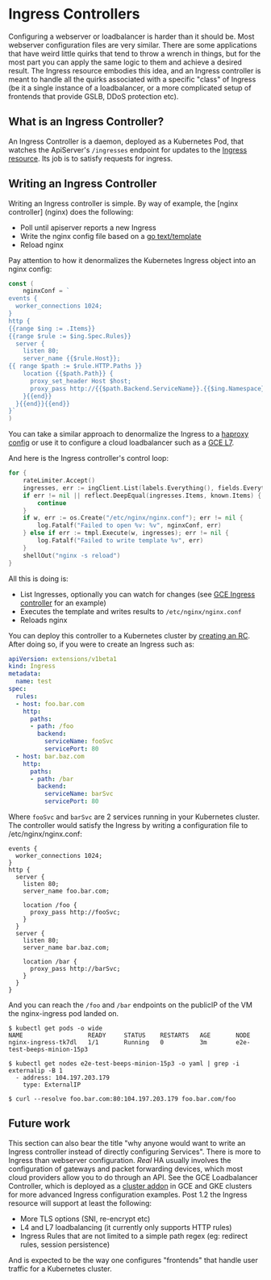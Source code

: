 # Ingress Controllers

Configuring a webserver or loadbalancer is harder than it should be. Most webserver configuration files are very similar. There are some applications that have weird little quirks that tend to throw a wrench in things, but for the most part you can apply the same logic to them and achieve a desired result. The Ingress resource embodies this idea, and an Ingress controller is meant to handle all the quirks associated with a specific "class" of Ingress (be it a single instance of a loadbalancer, or a more complicated setup of frontends that provide GSLB, DDoS protection etc).

## What is an Ingress Controller?

An Ingress Controller is a daemon, deployed as a Kubernetes Pod, that watches the ApiServer's `/ingresses` endpoint for updates to the [Ingress resource](https://github.com/kubernetes/kubernetes/blob/master/docs/user-guide/ingress.md). Its job is to satisfy requests for ingress.

## Writing an Ingress Controller

Writing an Ingress controller is simple. By way of example, the [nginx controller] (nginx) does the following:
* Poll until apiserver reports a new Ingress
* Write the nginx config file based on a [go text/template](https://golang.org/pkg/text/template/)
* Reload nginx

Pay attention to how it denormalizes the Kubernetes Ingress object into an nginx config:
```go
const (
	nginxConf = `
events {
  worker_connections 1024;
}
http {
{{range $ing := .Items}}
{{range $rule := $ing.Spec.Rules}}
  server {
    listen 80;
    server_name {{$rule.Host}};
{{ range $path := $rule.HTTP.Paths }}
    location {{$path.Path}} {
      proxy_set_header Host $host;
      proxy_pass http://{{$path.Backend.ServiceName}}.{{$ing.Namespace}}.svc.cluster.local:{{$path.Backend.ServicePort}};
    }{{end}}
  }{{end}}{{end}}
}`
)
```

You can take a similar approach to denormalize the Ingress to a [haproxy config](https://github.com/kubernetes/contrib/blob/master/service-loadbalancer/template.cfg) or use it to configure a cloud loadbalancer such as a [GCE L7](https://github.com/kubernetes/contrib/blob/master/ingress/controllers/gce/README.md).

And here is the Ingress controller's control loop:

```go
for {
	rateLimiter.Accept()
	ingresses, err := ingClient.List(labels.Everything(), fields.Everything())
	if err != nil || reflect.DeepEqual(ingresses.Items, known.Items) {
	    continue
	}
	if w, err := os.Create("/etc/nginx/nginx.conf"); err != nil {
		log.Fatalf("Failed to open %v: %v", nginxConf, err)
	} else if err := tmpl.Execute(w, ingresses); err != nil {
		log.Fatalf("Failed to write template %v", err)
	}
	shellOut("nginx -s reload")
}
```

All this is doing is:
* List Ingresses, optionally you can watch for changes (see [GCE Ingress controller](https://github.com/kubernetes/contrib/blob/master/ingress/controllers/gce/controller/controller.go) for an example)
* Executes the template and writes results to `/etc/nginx/nginx.conf`
* Reloads nginx

You can deploy this controller to a Kubernetes cluster by [creating an RC](nginx/rc.yaml). After doing so, if you were to create an Ingress such as:
```yaml
apiVersion: extensions/v1beta1
kind: Ingress
metadata:
  name: test
spec:
  rules:
  - host: foo.bar.com
    http:
      paths:
      - path: /foo
        backend:
          serviceName: fooSvc
          servicePort: 80
  - host: bar.baz.com
    http:
      paths:
      - path: /bar
        backend:
          serviceName: barSvc
          servicePort: 80
```

Where `fooSvc` and `barSvc` are 2 services running in your Kubernetes cluster. The controller would satisfy the Ingress by writing a configuration file to /etc/nginx/nginx.conf:
```nginx
events {
  worker_connections 1024;
}
http {
  server {
    listen 80;
    server_name foo.bar.com;

    location /foo {
      proxy_pass http://fooSvc;
    }
  }
  server {
    listen 80;
    server_name bar.baz.com;

    location /bar {
      proxy_pass http://barSvc;
    }
  }
}
```

And you can reach the `/foo` and `/bar` endpoints on the publicIP of the VM the nginx-ingress pod landed on.
```
$ kubectl get pods -o wide
NAME                  READY     STATUS    RESTARTS   AGE       NODE
nginx-ingress-tk7dl   1/1       Running   0          3m        e2e-test-beeps-minion-15p3

$ kubectl get nodes e2e-test-beeps-minion-15p3 -o yaml | grep -i externalip -B 1
  - address: 104.197.203.179
    type: ExternalIP

$ curl --resolve foo.bar.com:80:104.197.203.179 foo.bar.com/foo
```

## Future work

This section can also bear the title "why anyone would want to write an Ingress controller instead of directly configuring Services". There is more to Ingress than webserver configuration. *Real* HA usually involves the configuration of gateways and packet forwarding devices, which most cloud providers allow you to do through an API. See the GCE Loadbalancer Controller, which is deployed as a [cluster addon](https://github.com/kubernetes/kubernetes/tree/master/cluster/addons/cluster-loadbalancing/glbc) in GCE and GKE clusters for more advanced Ingress configuration examples. Post 1.2 the Ingress resource will support at least the following:
* More TLS options (SNI, re-encrypt etc)
* L4 and L7 loadbalancing (it currently only supports HTTP rules)
* Ingress Rules that are not limited to a simple path regex (eg: redirect rules, session persistence)

And is expected to be the way one configures "frontends" that handle user traffic for a Kubernetes cluster.


